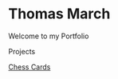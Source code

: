 # Thomas March

Welcome to my Portfolio

Projects

[Chess Cards](https://tmarch890.github.io/Chess-Cards)
